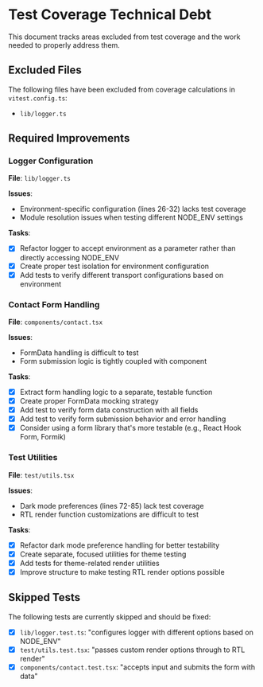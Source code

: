 # Test Coverage Technical Debt

This document tracks areas excluded from test coverage and the work needed to properly address them.

## Excluded Files

The following files have been excluded from coverage calculations in `vitest.config.ts`:

- `lib/logger.ts`

## Required Improvements

### Logger Configuration

**File**: `lib/logger.ts`

**Issues**:

- Environment-specific configuration (lines 26-32) lacks test coverage
- Module resolution issues when testing different NODE_ENV settings

**Tasks**:

- [x] Refactor logger to accept environment as a parameter rather than directly accessing NODE_ENV
- [x] Create proper test isolation for environment configuration
- [x] Add tests to verify different transport configurations based on environment

### Contact Form Handling

**File**: `components/contact.tsx`

**Issues**:

- FormData handling is difficult to test
- Form submission logic is tightly coupled with component

**Tasks**:

- [x] Extract form handling logic to a separate, testable function
- [x] Create proper FormData mocking strategy
- [x] Add test to verify form data construction with all fields
- [x] Add test to verify form submission behavior and error handling
- [x] Consider using a form library that's more testable (e.g., React Hook Form, Formik)

### Test Utilities

**File**: `test/utils.tsx`

**Issues**:

- Dark mode preferences (lines 72-85) lack test coverage
- RTL render function customizations are difficult to test

**Tasks**:

- [x] Refactor dark mode preference handling for better testability
- [x] Create separate, focused utilities for theme testing
- [x] Add tests for theme-related render utilities
- [x] Improve structure to make testing RTL render options possible

## Skipped Tests

The following tests are currently skipped and should be fixed:

- [x] `lib/logger.test.ts`: "configures logger with different options based on NODE_ENV"
- [x] `test/utils.test.tsx`: "passes custom render options through to RTL render"
- [x] `components/contact.test.tsx`: "accepts input and submits the form with data"
